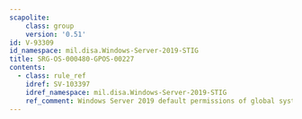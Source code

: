 ```yaml
---
scapolite:
    class: group
    version: '0.51'
id: V-93309
id_namespace: mil.disa.Windows-Server-2019-STIG
title: SRG-OS-000480-GPOS-00227
contents:
  - class: rule_ref
    idref: SV-103397
    idref_namespace: mil.disa.Windows-Server-2019-STIG
    ref_comment: Windows Server 2019 default permissions of global system ob ...
---
```


